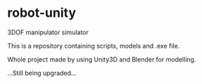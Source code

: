 # robot-unity
3DOF manipulator simulator

This is a repository containing scripts, models and .exe file.

Whole project made by using Unity3D and Blender for modelling.

...Still being upgraded...
